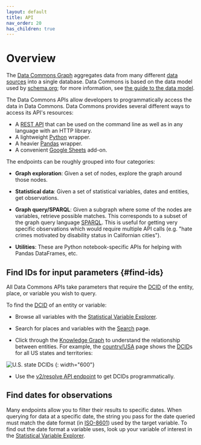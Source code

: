 ```yaml
---
layout: default
title: API
nav_order: 20
has_children: true
---
```

# Overview

The [Data Commons Graph](https://datacommons.org) aggregates data from many
different [data sources](https://datacommons.org/datasets) into a single
database. Data Commons is based on the data model used by
[schema.org](https://schema.org); for more information, see [the guide to the data model](/data_model.html).

The Data Commons APIs allow developers to programmatically access the data in Data Commons.
Data Commons provides several different ways to access its API's resources:

* A [REST API](/api/rest/v2) that can be used on the command line as well as in any language with an HTTP library.
* A lightweight [Python](/api/python) wrapper.
* A heavier [Pandas](/api/pandas) wrapper.
* A convenient [Google Sheets](/api/sheets) add-on.

The endpoints can be roughly grouped into four categories:

-   **Graph exploration**: Given a set of nodes, explore the
    graph around those nodes.

-   **Statistical data**: Given a set of statistical variables, dates and entities, get observations.

-   **Graph query/SPARQL**: Given a subgraph where some of the nodes are
    variables, retrieve possible matches. This corresponds to a subset of the
    graph query language [SPARQL](https://www.w3.org/TR/rdf-sparql-query/). This is useful for getting very specific observations which would require multiple API calls (e.g. "hate crimes motivated by disability status in Californian cities").

-   **Utilities**: These are Python notebook-specific APIs for helping with
    Pandas DataFrames, etc.

## Find IDs for input parameters {#find-ids}

All Data Commons APIs take parameters that require the [DCID](/glossary.html#dcid) of the entity, place, or variable you wish to query. 

To find the [DCID](/glossary.html#dcid) of an entity or variable:

* Browse all variables with the
   [Statistical Variable Explorer](https://datacommons.org/tools/statvar).

* Search for places and variables with the
   [Search](https://datacommons.org/search) page.

* Click through the [Knowledge Graph](https://datacommons.org/browser) to understand the relationship between entities. For example, the  [country/USA](https://datacommons.org/browser/country/USA)
page shows the [DCID](/glossary.html#dcid)s for all US states and territories:

![U.S. state DCIDs](/assets/images/web_components/graph-explorer.png") {: width="600"}

* Use the [v2/resolve API endpoint](/api/v2/resolve.html) to get DCIDs programmatically.

## Find dates for observations

Many endpoints allow you to filter their results to specific dates. When querying for data at a specific date, the string you pass for the date queried must match the date format (in [ISO-8601](https://en.wikipedia.org/wiki/ISO_8601)) used by the target variable. To find out the date format a variable uses, look up your variable of interest in the [Statistical Variable Explorer](https://datacommons.org/tools/statvar). 




